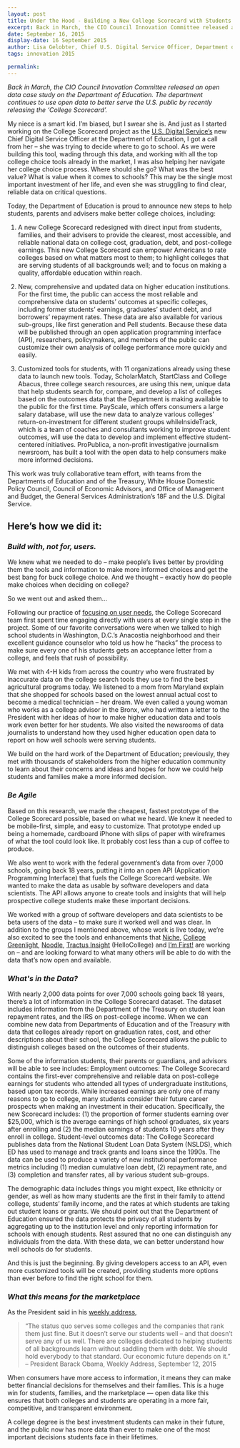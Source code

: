 ```yaml
---
layout: post
title: Under the Hood - Building a New College Scorecard with Students
excerpt: Back in March, the CIO Council Innovation Committee released an open data case study on the Department of Education. The department continues to use open data to better serve the U.S. public by recently releasing the ‘College Scorecard.’
date: September 16, 2015
display-date: 16 September 2015
author: Lisa Gelobter, Chief U.S. Digital Service Officer, Department of Education
tags: innovation 2015

permalink: 
---
```

_Back in March, the CIO Council Innovation Committee released an open data case study on the Department of Education. The department continues to use open data to better serve the U.S. public by recently releasing the ‘College Scorecard’._

My niece is a smart kid. I’m biased, but I swear she is. And just as I started working on the College Scorecard project as the [U.S. Digital Service’s](https://www.whitehouse.gov/digital/united-states-digital-service) new Chief Digital Service Officer at the Department of Education, I got a call from her – she was trying to decide where to go to school. As we were building this tool, wading through this data, and working with all the top college choice tools already in the market, I was also helping her navigate her college choice process. Where should she go? What was the best value? What is value when it comes to schools? This may be the single most important investment of her life, and even she was struggling to find clear, reliable data on critical questions.

Today, the Department of Education is proud to announce new steps to help students, parents and advisers make better college choices, including:
1. A new College Scorecard redesigned with direct input from students, families, and their advisers to provide the clearest, most accessible, and reliable national data on college cost, graduation, debt, and post-college earnings. This new College Scorecard can empower Americans to rate colleges based on what matters most to them; to highlight colleges that are serving students of all backgrounds well; and to focus on making a quality, affordable education within reach.

2. New, comprehensive and updated data on higher education institutions. For the first time, the public can access the most reliable and comprehensive data on students’ outcomes at specific colleges, including former students’ earnings, graduates’ student debt, and borrowers’ repayment rates. These data are also available for various sub-groups, like first generation and Pell students. Because these data will be published through an open application programming interface (API), researchers, policymakers, and members of the public can customize their own analysis of college performance more quickly and easily.

3. Customized tools for students, with 11 organizations already using these data to launch new tools. Today, ScholarMatch, StartClass and College Abacus, three college search resources, are using this new, unique data that help students search for, compare, and develop a list of colleges based on the outcomes data that the Department is making available to the public for the first time. PayScale, which offers consumers a large salary database, will use the new data to analyze various colleges’ return-on-investment for different student groups whileInsideTrack, which is a team of coaches and consultants working to improve student outcomes, will use the data to develop and implement effective student-centered initiatives. ProPublica, a non-profit investigative journalism newsroom, has built a tool with the open data to help consumers make more informed decisions.

This work was truly collaborative team effort, with teams from the Departments of Education and of the Treasury, White House Domestic Policy Council, Council of Economic Advisors, and Office of Management and Budget, the General Services Administration’s 18F and the U.S. Digital Service.

## Here’s how we did it:

### _Build with, not for, users._  
We knew what we needed to do – make people’s lives better by providing them the tools and information to make more informed choices and get the best bang for buck college choice. And we thought – exactly how do people make choices when deciding on college?

So we went out and asked them...

Following our practice of [focusing on user needs](https://playbook.cio.gov/#play1), the College Scorecard team first spent time engaging directly with users at every single step in the project. Some of our favorite conversations were when we talked to high school students in Washington, D.C.’s Anacostia neighborhood and their excellent guidance counselor who told us how he “hacks” the process to make sure every one of his students gets an acceptance letter from a college, and feels that rush of possibility.

We met with 4-H kids from across the country who were frustrated by inaccurate data on the college search tools they use to find the best agricultural programs today. We listened to a mom from Maryland explain that she shopped for schools based on the lowest annual actual cost to become a medical technician – her dream. We even called a young woman who works as a college advisor in the Bronx, who had written a letter to the President with her ideas of how to make higher education data and tools work even better for her students. We also visited the newsrooms of data journalists to understand how they used higher education open data to report on how well schools were serving students.

We build on the hard work of the Department of Education; previously, they met with thousands of stakeholders from the higher education community to learn about their concerns and ideas and hopes for how we could help students and families make a more informed decision.

### _Be Agile_

Based on this research, we made the cheapest, fastest prototype of the College Scorecard possible, based on what we heard. We knew it needed to be mobile-first, simple, and easy to customize. That prototype ended up being a homemade, cardboard iPhone with slips of paper with wireframes of what the tool could look like. It probably cost less than a cup of coffee to produce.

We also went to work with the federal government’s data from over 7,000 schools, going back 18 years, putting it into an open API (Application Programming Interface) that fuels the College Scorecard website. We wanted to make the data as usable by software developers and data scientists. The API allows anyone to create tools and insights that will help prospective college students make these important decisions.

We worked with a group of software developers and data scientists to be beta users of the data – to make sure it worked well and was clear. In addition to the groups I mentioned above, whose work is live today, we’re also excited to see the tools and enhancements that [Niche](https://www.niche.com/), [College Greenlight](https://www.collegegreenlight.com/), [Noodle](https://www.noodle.com/), [Tractus Insight](https://tractusinsight.com/) (HelloCollege) and [I’m First!](https://www.imfirst.org/) are working on – and are looking forward to what many others will be able to do with the data that’s now open and available.

### _What's in the Data?_

With nearly 2,000 data points for over 7,000 schools going back 18 years, there’s a lot of information in the College Scorecard dataset. The dataset includes information from the Department of the Treasury on student loan repayment rates, and the IRS on post-college income. When we can combine new data from Departments of Education and of the Treasury with data that colleges already report on graduation rates, cost, and other descriptions about their school, the College Scorecard allows the public to distinguish colleges based on the outcomes of their students.

Some of the information students, their parents or guardians, and advisors will be able to see includes: Employment outcomes: The College Scorecard contains the first-ever comprehensive and reliable data on post-college earnings for students who attended all types of undergraduate institutions, based upon tax records. While increased earnings are only one of many reasons to go to college, many students consider their future career prospects when making an investment in their education. Specifically, the new Scorecard includes: (1) the proportion of former students earning over $25,000, which is the average earnings of high school graduates, six years after enrolling and (2) the median earnings of students 10 years after they enroll in college. Student-level outcomes data: The College Scorecard publishes data from the National Student Loan Data System (NSLDS), which ED has used to manage and track grants and loans since the 1990s. The data can be used to produce a variety of new institutional performance metrics including (1) median cumulative loan debt, (2) repayment rate, and (3) completion and transfer rates, all by various student sub-groups.

The demographic data includes things you might expect, like ethnicity or gender, as well as how many students are the first in their family to attend college, students’ family income, and the rates at which students are taking out student loans or grants. We should point out that the Department of Education ensured the data protects the privacy of all students by aggregating up to the institution level and only reporting information for schools with enough students. Rest assured that no one can distinguish any individuals from the data. With these data, we can better understand how well schools do for students.

And this is just the beginning. By giving developers access to an API, even more customized tools will be created, providing students more options than ever before to find the right school for them.

### _What this means for the marketplace_

As the President said in his [weekly address](https://www.whitehouse.gov/the-press-office/2015/09/12/weekly-address-new-college-scorecard),

> “The status quo serves some colleges and the companies that rank them just fine. But it doesn’t serve our students well – and that doesn’t serve any of us well. There are colleges dedicated to helping students of all backgrounds learn without saddling them with debt. We should hold everybody to that standard. Our economic future depends on it.” – President Barack Obama, Weekly Address, September 12, 2015

When consumers have more access to information, it means they can make better financial decisions for themselves and their families. This is a huge win for students, families, and the marketplace — open data like this ensures that both colleges and students are operating in a more fair, competitive, and transparent environment.

A college degree is the best investment students can make in their future, and the public now has more data than ever to make one of the most important decisions students face in their lifetimes.
